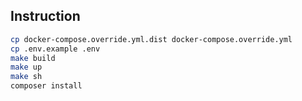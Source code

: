 ## Instruction

```bash
cp docker-compose.override.yml.dist docker-compose.override.yml
cp .env.example .env
make build
make up
make sh
composer install
```
